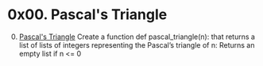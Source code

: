 # 0x00. Pascal's Triangle

0. [Pascal's Triangle](./0-pascal_triangle.py)
Create a function def pascal_triangle(n): that returns a list of lists of integers representing the Pascal’s triangle of n:
Returns an empty list if n <= 0

